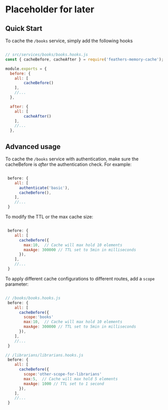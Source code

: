 # Placeholder for later

## Quick Start

To cache the `/books` service, simply add the following hooks

```javascript

// src/services/books/books.hooks.js
const { cacheBefore, cacheAfter } = require('feathers-memory-cache');

module.exports = {
  before: {
    all: [
        cacheBefore()
    ],
    //...
  },

  after: {
    all: [
        cacheAfter()
    ],
    //...
  },

```



## Advanced usage

To cache the `/books` service with authentication, make sure the cacheBefore is _after_ the authentication check.  For example:

```javascript

 before: {
    all: [
      authenticate('basic'),
      cacheBefore(),      
    ],
    //...
 }

```

To modify the TTL or the max cache size:

```javascript

 before: {
    all: [
      cacheBefore({
        max:10,  // Cache will max hold 10 elements
        maxAge: 300000 // TTL set to 5min in milliseconds
      }),      
    ],
    //...
 }

```

To apply different cache configurations to different routes, add a `scope` parameter:

```javascript

// /books/books.hooks.js
 before: {
    all: [
      cacheBefore({
        scope:'books'
        max:10,  // Cache will max hold 10 elements
        maxAge: 300000 // TTL set to 5min in milliseconds
      }),      
    ],
    //...
 }

// /librarians/librarians.hooks.js
 before: {
    all: [
      cacheBefore({
        scope:'other-scope-for-librarians'
        max:5,  // Cache will max hold 5 elements
        maxAge: 1000 // TTL set to 1 second
      }),      
    ],
    //...
 }

```
